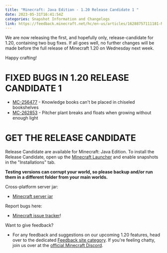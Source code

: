 ```yaml
---
title: "Minecraft: Java Edition - 1.20 Release Candidate 1 "
date: 2023-05-31T16:41:54Z
categories: Snapshot Information and Changelogs
link: https://feedback.minecraft.net/hc/en-us/articles/16288757111181-Minecraft-Java-Edition-1-20-Release-Candidate-1-
---
```


We are now releasing the first, and hopefully only, release-candidate for 1.20, containing two bug fixes. If all goes well, no further changes will be made before the full release of Minecraft 1.20 on Wednesday next week.

Happy crafting!

# FIXED BUGS IN 1.20 RELEASE CANDIDATE 1

-   [MC-256477](https://bugs.mojang.com/browse/MC-256477) - Knowledge books can\'t be placed in chiseled bookshelves
-   [MC-262853](https://bugs.mojang.com/browse/MC-262853) - Pitcher plant breaks and floats when growing without enough light

# GET THE RELEASE CANDIDATE

Release Candidate are available for Minecraft: Java Edition. To install the Release Candidate, open up the [Minecraft Launcher](https://www.minecraft.net/download.html) and enable snapshots in the \"Installations\" tab.

**Testing versions can corrupt your world, so please backup and/or run them in a different folder from your main worlds.**

Cross-platform server jar:

-   [Minecraft server jar](https://piston-data.mojang.com/v1/objects/0d9315f92842e35fcb6fddb10db3a13675a1ad04/server.jar)

Report bugs here:

-   [Minecraft issue tracker](https://bugs.mojang.com/projects/MC/summary)!

Want to give feedback?

-   For any feedback and suggestions on our upcoming 1.20 features, head over to the dedicated [Feedback site category](https://aka.ms/MC120Feedback). If you\'re feeling chatty, join us over at the [official Minecraft Discord](https://discordapp.com/invite/minecraft).
